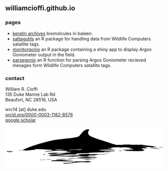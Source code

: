 ## williamcioffi.github.io

### pages
- [keratin archives](https://williamcioffi.github.io/keras)
	biomolcules in baleen.
- [sattagutils](https://github.com/williamcioffi/sattagutils)
	an R package for handling data from Wildlife Computers satallite tags.
- [monitorgonio](https://github.com/williamcioffi/monitorgonio)
	an R package containing a shiny app to display Argos Goniometer output in the field.
- [parsegonio](https://github.com/williamcioffi/parsegonio)
	an R function for parsing Argos Goniometer recieved mesages form Wildlife Computers satallite tags.

### contact
William R. Cioffi<br />
135 Duke Marine Lab Rd<br />
Beaufort, NC 28516, USA<br />

wrc14 [at] duke.edu<br />
[orcid.org/0000-0003-1182-8578](https://orcid.org/0000-0003-1182-8578)<br />
[google scholar](https://scholar.google.com/citations?user=dIR3B28AAAAJ&hl=en&oi=sra)

![](style/minkelogo_bw.svg)

